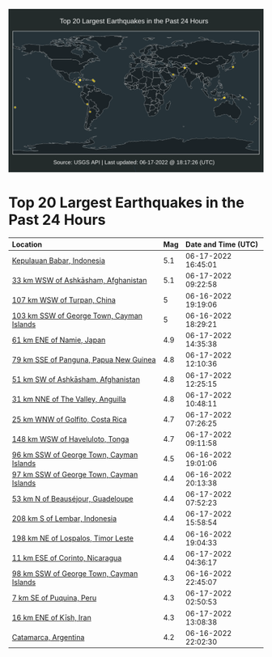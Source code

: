 ![Map](./map.png)

# Top 20 Largest Earthquakes in the Past 24 Hours

| Location | Mag | Date and Time (UTC) |
|:---|:---|:---|
| [Kepulauan Babar, Indonesia](https://earthquake.usgs.gov/earthquakes/eventpage/us7000hi6l) | 5.1 | 06-17-2022 16:45:01 |
| [33 km WSW of Ashkāsham, Afghanistan](https://earthquake.usgs.gov/earthquakes/eventpage/us7000hi2g) | 5.1 | 06-17-2022 09:22:58 |
| [107 km WSW of Turpan, China](https://earthquake.usgs.gov/earthquakes/eventpage/us7000hhxq) | 5 | 06-16-2022 19:19:06 |
| [103 km SSW of George Town, Cayman Islands](https://earthquake.usgs.gov/earthquakes/eventpage/us7000hhxe) | 5 | 06-16-2022 18:29:21 |
| [61 km ENE of Namie, Japan](https://earthquake.usgs.gov/earthquakes/eventpage/us7000hi4y) | 4.9 | 06-17-2022 14:35:38 |
| [79 km SSE of Panguna, Papua New Guinea](https://earthquake.usgs.gov/earthquakes/eventpage/us7000hi3h) | 4.8 | 06-17-2022 12:10:36 |
| [51 km SW of Ashkāsham, Afghanistan](https://earthquake.usgs.gov/earthquakes/eventpage/us7000hi3k) | 4.8 | 06-17-2022 12:25:15 |
| [31 km NNE of The Valley, Anguilla](https://earthquake.usgs.gov/earthquakes/eventpage/us7000hi2s) | 4.8 | 06-17-2022 10:48:11 |
| [25 km WNW of Golfito, Costa Rica](https://earthquake.usgs.gov/earthquakes/eventpage/us7000hi25) | 4.7 | 06-17-2022 07:26:25 |
| [148 km WSW of Haveluloto, Tonga](https://earthquake.usgs.gov/earthquakes/eventpage/us7000hi2f) | 4.7 | 06-17-2022 09:11:58 |
| [96 km SSW of George Town, Cayman Islands](https://earthquake.usgs.gov/earthquakes/eventpage/us7000hhxl) | 4.5 | 06-16-2022 19:01:06 |
| [97 km SSW of George Town, Cayman Islands](https://earthquake.usgs.gov/earthquakes/eventpage/us7000hhye) | 4.4 | 06-16-2022 20:13:38 |
| [53 km N of Beauséjour, Guadeloupe](https://earthquake.usgs.gov/earthquakes/eventpage/us7000hi2a) | 4.4 | 06-17-2022 07:52:23 |
| [208 km S of Lembar, Indonesia](https://earthquake.usgs.gov/earthquakes/eventpage/us7000hi6g) | 4.4 | 06-17-2022 15:58:54 |
| [198 km NE of Lospalos, Timor Leste](https://earthquake.usgs.gov/earthquakes/eventpage/us7000hhxn) | 4.4 | 06-16-2022 19:04:33 |
| [11 km ESE of Corinto, Nicaragua](https://earthquake.usgs.gov/earthquakes/eventpage/us7000hi1b) | 4.4 | 06-17-2022 04:36:17 |
| [98 km SSW of George Town, Cayman Islands](https://earthquake.usgs.gov/earthquakes/eventpage/us7000hhzh) | 4.3 | 06-16-2022 22:45:07 |
| [7 km SE of Puquina, Peru](https://earthquake.usgs.gov/earthquakes/eventpage/us7000hi0t) | 4.3 | 06-17-2022 02:50:53 |
| [16 km ENE of Kīsh, Iran](https://earthquake.usgs.gov/earthquakes/eventpage/us7000hi3t) | 4.3 | 06-17-2022 13:08:38 |
| [Catamarca, Argentina](https://earthquake.usgs.gov/earthquakes/eventpage/us7000hhze) | 4.2 | 06-16-2022 22:02:30 |
